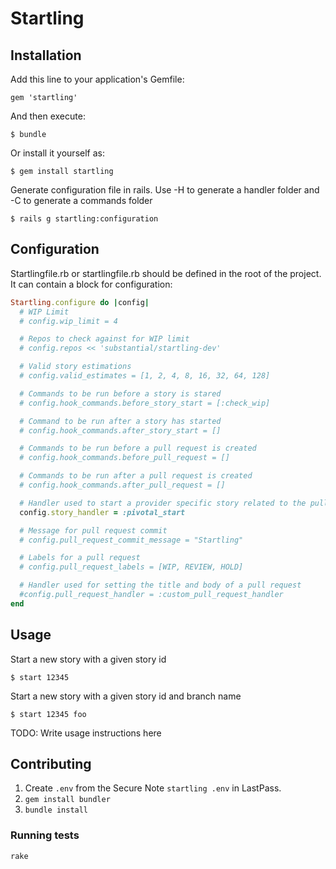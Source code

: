 # Startling

## Installation

Add this line to your application's Gemfile:

    gem 'startling'

And then execute:

    $ bundle

Or install it yourself as:

    $ gem install startling

Generate configuration file in rails. 
Use -H to generate a handler folder and -C to generate a commands folder

    $ rails g startling:configuration 

## Configuration

Startlingfile.rb or startlingfile.rb should be defined in the root of the project. It can contain a block for configuration:

```ruby
Startling.configure do |config|
  # WIP Limit 
  # config.wip_limit = 4

  # Repos to check against for WIP limit
  # config.repos << 'substantial/startling-dev'

  # Valid story estimations 
  # config.valid_estimates = [1, 2, 4, 8, 16, 32, 64, 128]

  # Commands to be run before a story is stared
  # config.hook_commands.before_story_start = [:check_wip]

  # Command to be run after a story has started
  # config.hook_commands.after_story_start = []

  # Commands to be run before a pull request is created
  # config.hook_commands.before_pull_request = []

  # Commands to be run after a pull request is created
  # config.hook_commands.after_pull_request = []

  # Handler used to start a provider specific story related to the pull request
  config.story_handler = :pivotal_start

  # Message for pull request commit
  # config.pull_request_commit_message = "Startling"

  # Labels for a pull request
  # config.pull_request_labels = [WIP, REVIEW, HOLD]

  # Handler used for setting the title and body of a pull request
  #config.pull_request_handler = :custom_pull_request_handler
end
```

## Usage

Start a new story with a given story id

    $ start 12345

Start a new story with a given story id and branch name

    $ start 12345 foo

TODO: Write usage instructions here

## Contributing

1. Create `.env` from the Secure Note `startling .env` in
   LastPass.
1. `gem install bundler`
1. `bundle install`

### Running tests

`rake`
